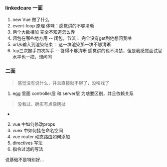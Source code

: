 ### linkedcare 一面
1. new Vue 做了什么
2. event-loop 原理
体味：感觉讲的不够清晰
3. 两个大数相加
完全不知道怎么弄
4. 闭包在哪些地方用 -- 闭包，节流：
完全没有get到他想问我啥
5. url从输入到渲染结束：
这一块渲染那一块不够清晰
6. tcp三次握手四次挥手 -- 答得不够清晰
感觉讲的也不清楚，但是我感觉面试官水平也一把，想问问


### 二面

> 感觉没有说什么，并且直接就不聊了，没啥戏了

1. egg 里面 controller层 和 server层 为啥要区别，并且依赖关系
> 没看过，确实有点像瞎扯
- 


2. vue 中如何修改props
3. vuex 中如何挂在命名空间
4. vue router 动态路由如何添加
5. directives 写法
5. 指令过滤的写法 

说基础不是特别好...
